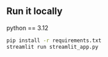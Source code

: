 ## Run it locally

python == 3.12

```sh
pip install -r requirements.txt
streamlit run streamlit_app.py
```
